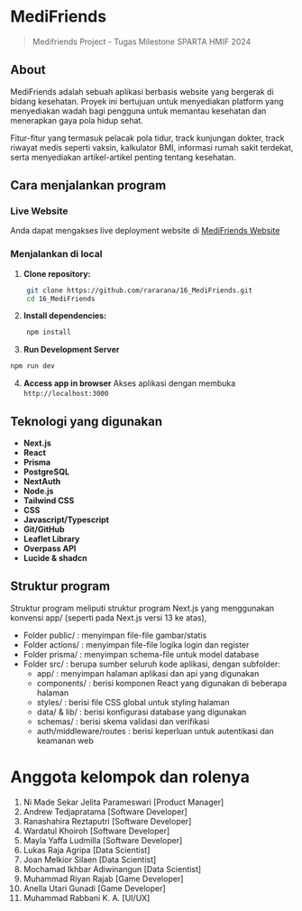 # MediFriends

> Medifriends Project - Tugas Milestone SPARTA HMIF 2024

## About

MediFriends adalah sebuah aplikasi berbasis website yang bergerak di bidang kesehatan. Proyek ini bertujuan untuk menyediakan platform yang menyediakan wadah bagi pengguna untuk memantau kesehatan dan menerapkan gaya pola hidup sehat.

Fitur-fitur yang termasuk pelacak pola tidur, track kunjungan dokter, track riwayat medis seperti vaksin, kalkulator BMI, informasi rumah sakit terdekat, serta menyediakan artikel-artikel penting tentang kesehatan.

## Cara menjalankan program

### Live Website

Anda dapat mengakses live deployment website di [MediFriends Website](https://16-medifriends.vercel.app/)

### Menjalankan di local

1. **Clone repository:**

```bash
    git clone https://github.com/rararana/16_MediFriends.git
    cd 16_MediFriends
```

2. **Install dependencies:**

```bash
    npm install
```

3. **Run Development Server**

```bash
npm run dev

```

4. **Access app in browser**
   Akses aplikasi dengan membuka
   `http://localhost:3000`

## Teknologi yang digunakan

-   **Next.js**
-   **React**
-   **Prisma**
-   **PostgreSQL**
-   **NextAuth**
-   **Node.js**
-   **Tailwind CSS**
-   **CSS**
-   **Javascript/Typescript**
-   **Git/GitHub**
-   **Leaflet Library**
-   **Overpass API**
-   **Lucide & shadcn**

## Struktur program

Struktur program meliputi struktur program Next.js yang menggunakan konvensi app/ (seperti pada Next.js versi 13 ke atas),

-   Folder public/ : menyimpan file-file gambar/statis
-   Folder actions/ : menyimpan file-file logika login dan register
-   Folder prisma/ : menyimpan schema-file untuk model database
-   Folder src/ : berupa sumber seluruh kode aplikasi, dengan subfolder:
    -   app/ : menyimpan halaman aplikasi dan api yang digunakan
    -   components/ : berisi komponen React yang digunakan di beberapa halaman
    -   styles/ : berisi file CSS global untuk styling halaman
    -   data/ & lib/ : berisi konfigurasi database yang digunakan
    -   schemas/ : berisi skema validasi dan verifikasi
    -   auth/middleware/routes : berisi keperluan untuk autentikasi dan keamanan web

# Anggota kelompok dan rolenya

1. Ni Made Sekar Jelita Parameswari [Product Manager]
2. Andrew Tedjapratama [Software Developer]
3. Ranashahira Reztaputri [Software Developer]
4. Wardatul Khoiroh [Software Developer]
5. Mayla Yaffa Ludmilla [Software Developer]
6. Lukas Raja Agripa [Data Scientist]
7. Joan Melkior Silaen [Data Scientist]
8. Mochamad Ikhbar Adiwinangun [Data Scientist]
9. Muhammad Riyan Rajab [Game Developer]
10. Anella Utari Gunadi [Game Developer]
11. Muhammad Rabbani K. A. [UI/UX]
